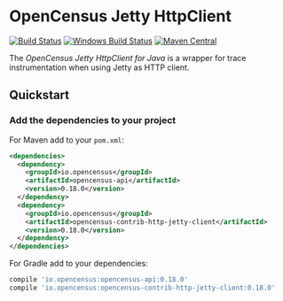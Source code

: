 # OpenCensus Jetty HttpClient
[![Build Status][travis-image]][travis-url]
[![Windows Build Status][appveyor-image]][appveyor-url]
[![Maven Central][maven-image]][maven-url]

The *OpenCensus Jetty HttpClient for Java* is a wrapper for trace instrumentation when using Jetty as HTTP client.

## Quickstart

### Add the dependencies to your project

For Maven add to your `pom.xml`:
```xml
<dependencies>
  <dependency>
    <groupId>io.opencensus</groupId>
    <artifactId>opencensus-api</artifactId>
    <version>0.18.0</version>
  </dependency>
  <dependency>
    <groupId>io.opencensus</groupId>
    <artifactId>opencensus-contrib-http-jetty-client</artifactId>
    <version>0.18.0</version>
  </dependency>
</dependencies>
```

For Gradle add to your dependencies:
```gradle
compile 'io.opencensus:opencensus-api:0.18.0'
compile 'io.opencensus:opencensus-contrib-http-jetty-client:0.18.0'
```

[travis-image]: https://travis-ci.org/census-instrumentation/opencensus-java.svg?branch=master
[travis-url]: https://travis-ci.org/census-instrumentation/opencensus-java
[appveyor-image]: https://ci.appveyor.com/api/projects/status/hxthmpkxar4jq4be/branch/master?svg=true
[appveyor-url]: https://ci.appveyor.com/project/opencensusjavateam/opencensus-java/branch/master
[maven-image]: https://maven-badges.herokuapp.com/maven-central/io.opencensus/opencensus-contrib-http-jetty-client/badge.svg
[maven-url]: https://maven-badges.herokuapp.com/maven-central/io.opencensus/opencensus-contrib-jetty-client
